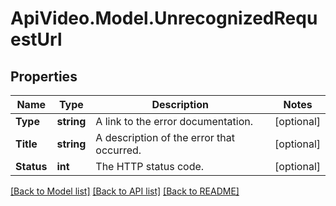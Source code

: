 # ApiVideo.Model.UnrecognizedRequestUrl

## Properties

Name | Type | Description | Notes
------------ | ------------- | ------------- | -------------
**Type** | **string** | A link to the error documentation. | [optional] 
**Title** | **string** | A description of the error that occurred. | [optional] 
**Status** | **int** | The HTTP status code. | [optional] 

[[Back to Model list]](../README.md#documentation-for-models) [[Back to API list]](../README.md#documentation-for-api-endpoints) [[Back to README]](../README.md)

